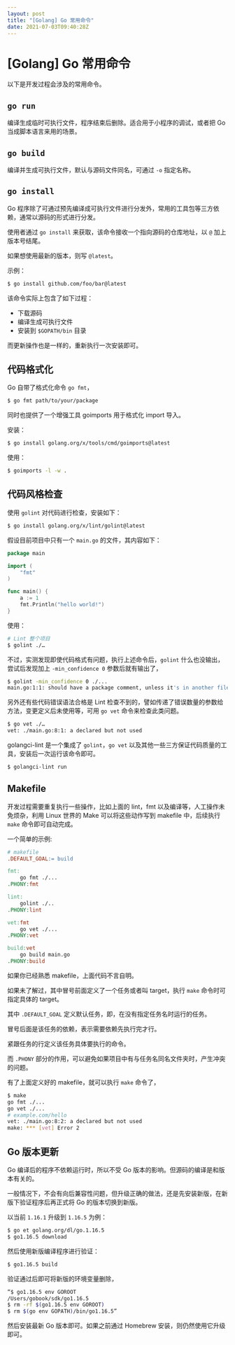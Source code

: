 ```yaml
---
layout: post
title: "[Golang] Go 常用命令"
date: 2021-07-03T09:40:28Z
---
```

# [Golang] Go 常用命令

以下是开发过程会涉及的常用命令。

## `go run`

编译生成临时可执行文件，程序结束后删除。适合用于小程序的调试，或者把 Go 当成脚本语言来用的场景。


##  `go build`

编译并生成可执行文件，默认与源码文件同名，可通过 `-o` 指定名称。

## `go install`

Go 程序除了可通过预先编译成可执行文件进行分发外，常用的工具包等三方依赖，通常以源码的形式进行分发。

使用者通过 `go install` 来获取，该命令接收一个指向源码的仓库地址，以 `@` 加上版本号结尾。

如果想使用最新的版本，则写 `@latest`。

示例：

```sh
$ go install github.com/foo/bar@latest
```

该命令实际上包含了如下过程：

- 下载源码
- 编译生成可执行文件
- 安装到 `$GOPATH/bin` 目录

而更新操作也是一样的，重新执行一次安装即可。

## 代码格式化

Go 自带了格式化命令 `go fmt`，

```sh
$ go fmt path/to/your/package
```

同时也提供了一个增强工具 goimports 用于格式化 import 导入。


安装：

```sh
$ go install golang.org/x/tools/cmd/goimports@latest
```

使用：

```sh
$ goimports -l -w .
```


## 代码风格检查

使用 `golint` 对代码进行检查，安装如下：

```sh
$ go install golang.org/x/lint/golint@latest
```

假设目前项目中只有一个 `main.go` 的文件，其内容如下：

```go
package main

import (
	"fmt"
)

func main() {
	a := 1
	fmt.Println("hello world!")
}
```

使用：

```sh
# Lint 整个项目
$ golint ./…
```

不过，实测发现即使代码格式有问题，执行上述命令后，`golint` 什么也没输出，尝试后发现加上 `-min_confidence 0` 参数后就有输出了，

```sh
$ golint -min_confidence 0 ./...
main.go:1:1: should have a package comment, unless it's in another file for this package
```

另外还有些代码错误语法合格是 Lint 检查不到的，譬如传递了错误数量的参数给方法，变更定义后未使用等，可用 `go vet` 命令来检查此类问题。

```sh
$ go vet ./…
vet: ./main.go:8:1: a declared but not used
```

golangci-lint 是一个集成了 `golint`，`go vet` 以及其他一些三方保证代码质量的工具，安装后一次运行该命令即可。

```sh
$ golangci-lint run
```


## Makefile

开发过程需要重复执行一些操作，比如上面的 lint，fmt 以及编译等，人工操作未免烦杂，利用 Linux 世界的 Make 可以将这些动作写到 makefile 中，后续执行 `make` 命令即可自动完成。

一个简单的示例:

```makefile
# makefile
.DEFAULT_GOAL:= build

fmt:
	go fmt ./...
.PHONY:fmt

lint:
	golint ./..
.PHONY:lint

vet:fmt
	go vet ./...
.PHONY:vet

build:vet
	go build main.go
.PHONY:build
```

如果你已经熟悉 makefile，上面代码不言自明。

如果未了解过，其中冒号前面定义了一个任务或者叫 target，执行 `make` 命令时可指定具体的 target。

其中 `.DEFAULT_GOAL` 定义默认任务，即，在没有指定任务名时运行的任务。

冒号后面是该任务的依赖，表示需要依赖先执行完才行。

紧跟任务的行定义该任务具体要执行的命令。

而 `.PHONY` 部分的作用，可以避免如果项目中有与任务名同名文件夹时，产生冲突的问题。

有了上面定义好的 makefile，就可以执行 `make` 命令了，

```sh
$ make
go fmt ./...
go vet ./...
# example.com/hello
vet: ./main.go:8:2: a declared but not used
make: *** [vet] Error 2
```

## Go 版本更新

Go 编译后的程序不依赖运行时，所以不受 Go 版本的影响。但源码的编译是和版本有关的。

一般情况下，不会有向后兼容性问题，但升级正确的做法，还是先安装新版，在新版下验证程序后再正式将 Go 的版本切换到新版。

以当前 `1.16.1` 升级到 `1.16.5` 为例：

```sh
$ go et golang.org/dl/go.1.16.5
$ go1.16.5 download
```

然后使用新版编译程序进行验证：

```sh
$ go1.16.5 build
```

验证通过后即可将新版的环境变量删除，

```sh
“$ go1.16.5 env GOROOT
/Users/gobook/sdk/go1.16.5
$ rm -rf $(go1.16.5 env GOROOT)
$ rm $(go env GOPATH)/bin/go1.16.5”
```

然后安装最新 Go 版本即可。如果之前通过 Homebrew 安装，则仍然使用它升级即可。









